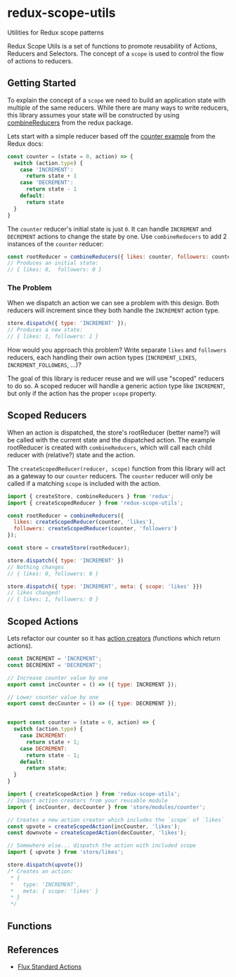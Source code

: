 # redux-scope-utils

Utilities for Redux scope patterns

Redux Scope Utils is a set of functions to promote reusability of Actions, Reducers and Selectors. The concept of a `scope` is used to control the flow of actions to reducers. 

## Getting Started

To explain the concept of a `scope` we need to build an application state with multiple of the same reducers. While there are many ways to write reducers, this library assumes your state will
be constructed by using [combineReducers](https://redux.js.org/api/combinereducers) from the redux package.

Lets start with a simple reducer based off the [counter example](https://redux.js.org/introduction/getting-started#basic-example) from the Redux docs:

```js
const counter = (state = 0, action) => {
  switch (action.type) {
    case 'INCREMENT':
      return state + 1
    case 'DECREMENT':
      return state - 1
    default:
      return state
  }
}
```

The `counter` reducer's initial state is just `0`. It can handle `INCREMENT` and `DECREMENT` actions to change the state by one. Use `combineReducers` to add 2 instances of the `counter` reducer:

```js
const rootReducer = combineReducers({ likes: counter, followers: counter });
// Produces an initial state:
// { likes: 0,  followers: 0 }
```

### The Problem

When we dispatch an action we can see a problem with this design. Both reducers will increment since they both handle the `INCREMENT` action type.

```js
store.dispatch({ type: 'INCREMENT' });
// Produces a new state:
// { likes: 1, followers: 1 }
```

How would you approach this problem? Write separate `likes` and `followers` reducers, each handling their own action types (`INCREMENT_LIKES`, `INCREMENT_FOLLOWERS`, ...)?

The goal of this library is reducer reuse and we will use "scoped" reducers to do so. A scoped reducer will handle a generic action type like `INCREMENT`, but only if the action has the proper `scope` property. 


## Scoped Reducers

When an action is dispatched, the store's rootReducer (better name?) will be called with the current state and the dispatched action. The example rootReducer is created with `combineReducers`, which will call each child reducer with (relative?) state and the action.

The `createScopedReducer(reducer, scope)` function from this library will act as a gateway to our `counter` reducers. The `counter` reducer will only be called if a matching `scope` is included with the action.

```js
import { createStore, combineReducers } from 'redux';
import { createScopedReducer } from 'redux-scope-utils';

const rootReducer = combineReducers({
  likes: createScopedReducer(counter, 'likes'),
  followers: createScopedReducer(counter, 'followers')
});

const store = createStore(rootReducer);

store.dispatch({ type: 'INCREMENT' })
// Nothing changes
// { likes: 0, followers: 0 }

store.dispatch({ type: 'INCREMENT', meta: { scope: 'likes' }})
// likes changed!
// { likes: 1, followers: 0 }
```

## Scoped Actions

Lets refactor our counter so it has [action creators](https://redux.js.org/basics/actions#action-creators) (functions which return actions). 


```js
const INCREMENT = 'INCREMENT';
const DECREMENT = 'DECREMENT';

// Increase counter value by one
export const incCounter = () => ({ type: INCREMENT });

// Lower counter value by one
export const decCounter = () => ({ type: DECREMENT });


export const counter = (state = 0, action) => {
  switch (action.type) {
    case INCREMENT:
      return state + 1;
    case DECREMENT:
      return state - 1;
    default:
      return state;
  }
}
```



```js
import { createScopedAction } from 'redux-scope-utils';
// Import action creators from your reusable module
import { incCounter, decCounter } from 'store/modules/counter';

// Creates a new action creator which includes the `scope` of `likes`
const upvote = createScopedAction(incCounter, 'likes');
const downvote = createScopedAction(decCounter, 'likes');

// Somewhere else... dispatch the action with included scope
import { upvote } from 'store/likes';

store.dispatch(upvote())
/* Creates an action:
 * {
 *   type: 'INCREMENT',
 *   meta: { scope: 'likes' } 
 * }
 */
```


## Functions


## References
- [Flux Standard Actions](https://github.com/redux-utilities/flux-standard-action)
